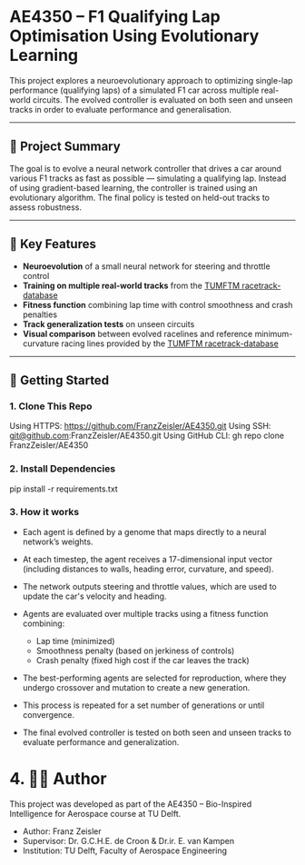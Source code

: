 # AE4350 – F1 Qualifying Lap Optimisation Using Evolutionary Learning

This project explores a neuroevolutionary approach to optimizing single-lap performance (qualifying laps) of a simulated F1 car across multiple real-world circuits. The evolved controller is evaluated on both seen and unseen tracks in order to evaluate performance and generalisation.

---

## 🚗 Project Summary

The goal is to evolve a neural network controller that drives a car around various F1 tracks as fast as possible — simulating a qualifying lap. Instead of using gradient-based learning, the controller is trained using an evolutionary algorithm. The final policy is tested on held-out tracks to assess robustness.

---

## 🧠 Key Features

- **Neuroevolution** of a small neural network for steering and throttle control
- **Training on multiple real-world tracks** from the [TUMFTM racetrack-database](https://github.com/TUMFTM/racetrack-database)
- **Fitness function** combining lap time with control smoothness and crash penalties
- **Track generalization tests** on unseen circuits
- **Visual comparison** between evolved racelines and reference minimum-curvature racing lines provided by the [TUMFTM racetrack-database](https://github.com/TUMFTM/racetrack-database)

---

## 🏁 Getting Started

### 1. Clone This Repo

Using HTTPS: https://github.com/FranzZeisler/AE4350.git
Using SSH: git@github.com:FranzZeisler/AE4350.git
Using GitHub CLI: gh repo clone FranzZeisler/AE4350

### 2. Install Dependencies

pip install -r requirements.txt

### 3. How it works

- Each agent is defined by a genome that maps directly to a neural network’s weights.
- At each timestep, the agent receives a 17-dimensional input vector (including distances to walls, heading error, curvature, and speed).
- The network outputs steering and throttle values, which are used to update the car's velocity and heading.
- Agents are evaluated over multiple tracks using a fitness function combining:

  - Lap time (minimized)
  - Smoothness penalty (based on jerkiness of controls)
  - Crash penalty (fixed high cost if the car leaves the track)

- The best-performing agents are selected for reproduction, where they undergo crossover and mutation to create a new generation.
- This process is repeated for a set number of generations or until convergence.
- The final evolved controller is tested on both seen and unseen tracks to evaluate performance and generalization.

# 4. 🧑‍🏫 Author

This project was developed as part of the AE4350 – Bio-Inspired Intelligence for Aerospace course at TU Delft.

- Author: Franz Zeisler
- Supervisor: Dr. G.C.H.E. de Croon & Dr.ir. E. van Kampen
- Institution: TU Delft, Faculty of Aerospace Engineering

